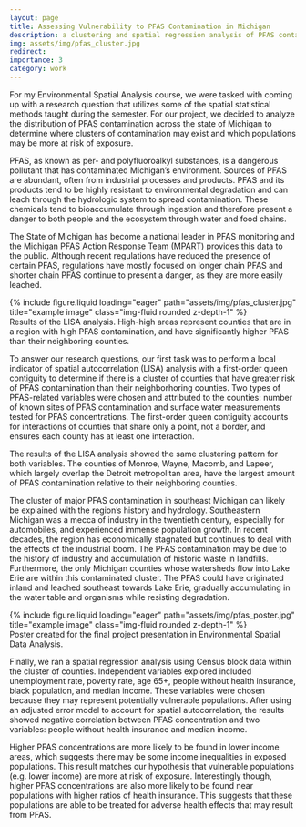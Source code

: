 ```yaml
---
layout: page
title: Assessing Vulnerability to PFAS Contamination in Michigan
description: a clustering and spatial regression analysis of PFAS contamination across Michigan
img: assets/img/pfas_cluster.jpg
redirect: 
importance: 3
category: work
---
```


For my Environmental Spatial Analysis course, we were tasked with coming up with a research question that utilizes some of the spatial statistical methods taught during the semester. For our project, we decided to analyze the distribution of PFAS contamination across the state of Michigan to determine where clusters of contamination may exist and which populations may be more at risk of exposure.

PFAS, as known as per- and polyfluoroalkyl substances, is a dangerous pollutant that has contaminated Michigan’s environment. Sources of PFAS are abundant, often from industrial processes and products. PFAS and its products tend to be highly resistant to environmental degradation and can leach through the hydrologic system to spread contamination. These chemicals tend to bioaccumulate through ingestion and therefore present a danger to both people and the ecosystem through water and food chains.

The State of Michigan has become a national leader in PFAS monitoring and the Michigan PFAS Action Response Team (MPART) provides this data to the public. Although recent regulations have reduced the presence of certain PFAS, regulations have mostly focused on longer chain PFAS and shorter chain PFAS continue to present a danger, as they are more easily leached.


<div class="row">
    <div class="col-sm mt-3 mt-md-0">
        {% include figure.liquid loading="eager" path="assets/img/pfas_cluster.jpg" title="example image" class="img-fluid rounded z-depth-1" %}
    </div>
</div>
<div class="caption">
    Results of the LISA analysis. High-high areas represent counties that are in a region with high PFAS contamination, and have significantly higher PFAS than their neighboring counties.
</div>

To answer our research questions, our first task was to perform a local indicator of spatial autocorrelation (LISA) analysis with a first-order queen contiguity to determine if there is a cluster of counties that have greater risk of PFAS contamination than their neighborhoring counties. Two types of PFAS-related variables were chosen and attributed to the counties: number of known sites of PFAS contamination and surface water measurements tested for PFAS concentrations. The first-order queen contiguity accounts for interactions of counties that share only a point, not a border, and ensures each county has at least one interaction.

The results of the LISA analysis showed the same clustering pattern for both variables. The counties of Monroe, Wayne, Macomb, and Lapeer, which largely overlap the Detroit metropolitan area, have the largest amount of PFAS contamination relative to their neighboring counties.

The cluster of major PFAS contamination in southeast Michigan can likely be explained with the region’s history and hydrology. Southeastern Michigan was a mecca of industry in the twentieth century, especially for automobiles, and experienced immense population growth. In recent decades, the region has economically stagnated but continues to deal with the effects of the industrial boom. The PFAS contamination may be due to the history of industry and accumulation of historic waste in landfills. Furthermore, the only Michigan counties whose watersheds flow into Lake Erie are within this contaminated cluster. The PFAS could have originated inland and leached southeast towards Lake Erie, gradually accumulating in the water table and organisms while resisting degradation.

<div class="row">
    <div class="col-sm mt-3 mt-md-0">
        {% include figure.liquid loading="eager" path="assets/img/pfas_poster.jpg" title="example image" class="img-fluid rounded z-depth-1" %}
    </div>
</div>
<div class="caption">
    Poster created for the final project presentation in Environmental Spatial Data Analysis.
</div>

Finally, we ran a spatial regression analysis using Census block data within the cluster of counties. Independent variables explored included unemployment rate, poverty rate, age 65+, people without health insurance, black population, and median income. These variables were chosen because they may represent potentially vulnerable populations. After using an adjusted error model to account for spatial autocorrelation, the results showed negative correlation between PFAS concentration and two variables: people without health insurance and median income. 

Higher PFAS concentrations are more likely to be found in lower income areas, which suggests there may be some income inequalities in exposed populations. This result matches our hypothesis that vulnerable populations (e.g. lower income) are more at risk of exposure. Interestingly though, higher PFAS concentrations are also more likely to be found near populations with higher ratios of health insurance. This suggests that these populations are able to be treated for adverse health effects that may result from PFAS.